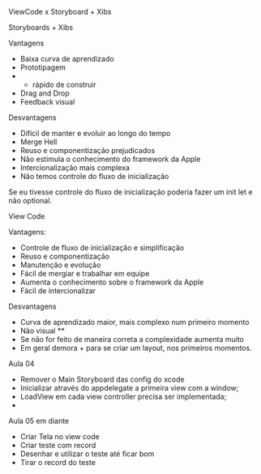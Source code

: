 ViewCode x Storyboard + Xibs

Storyboards + Xibs 

Vantagens
- Baixa curva de aprendizado
- Prototipagem
- + rápido de construir
- Drag and Drop
- Feedback visual

Desvantagens
- Difícil de manter e evoluir ao longo do tempo
- Merge Hell
- Reuso e componentização prejudicados
- Não estimula o conhecimento do framework da Apple
- Intercionalização mais complexa
- Não temos controle do fluxo de inicialização


Se eu tivesse controle do fluxo de inicialização poderia fazer um init let e não optional.


View Code

Vantagens:
- Controle de fluxo de inicialização e simplificação
- Reuso e componentização
- Manutenção e evolução
- Fácil de mergiar e trabalhar em equipe
- Aumenta o conhecimento sobre o framework da Apple
- Fácil de intercionalizar


Desvantagens
- Curva de aprendizado maior, mais complexo num primeiro momento
- Não visual **
- Se não for feito de maneira correta a complexidade aumenta muito
- Em geral demora + para se criar um layout, nos primeiros momentos.


Aula 04
- Remover o Main Storyboard das config do xcode
- Inicializar através do appdelegate a primeira view com a window;
- LoadView em cada view controller precisa ser implementada;
- 
 
 Aula 05 em diante
 - Criar Tela no view code
 - Criar teste com record
 - Desenhar e utilizar o teste até ficar bom
 - Tirar o record do teste
